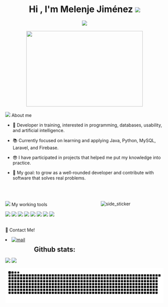 <h1 align="center">Hi , I'm Melenje Jiménez <img src="https://media.giphy.com/media/hvRJCLFzcasrR4ia7z/giphy.gif" width="35"></h1>
<p align="center">
<a href="https://github.com/DenverCoder1/readme-typing-svg"><img src="https://readme-typing-svg.herokuapp.com?font=Time+New+Roman&color=%23C8BE25&size=25&center=true&vCenter=true&width=600&height=100&lines=Software+Engineer+@MelenjeJimenez_07;Computer+Science+Student;Competitive+Programmer;FUP"></a>
  <!--🖼️RICK-->
<p align="center">
<img src="https://c.tenor.com/p7IgwS17V0sAAAAC/rtj-rick-and-morty.gif" height="240" width="370">
</p>
<picture><img src = "https://github.com/7oSkaaa/7oSkaaa/blob/main/Images/about_me.gif?raw=true" width = 50px></picture> About me

<br>

- 🔧 Developer in training, interested in programming, databases, usability, and artificial intelligence.

- 📚 Currently focused on learning and applying Java, Python, MySQL, Laravel, and Firebase.
  
- 😎 I have participated in projects that helped me put my knowledge into practice.
  
- 🎯 My goal: to grow as a well-rounded developer and contribute with software that solves real problems.
<br><br>
<br><br>
<img align="right" width=200px height=200px alt="side_sticker" src="https://media.giphy.com/media/TEnXkcsHrP4YedChhA/giphy.gif" />

<img src="https://media.giphy.com/media/iY8CRBdQXODJSCERIr/giphy.gif" width="30px">&nbsp;My working tools

<img src="https://img.shields.io/badge/c++%20-%2300599C.svg?&style=for-the-badge&logo=c%2B%2B&ogoColor=white"/> <img src="https://img.shields.io/badge/c%23%20-%23239120.svg?&style=for-the-badge&logo=c-sharp&logoColor=white"/> <img src="https://img.shields.io/badge/python%20-%2314354C.svg?&style=for-the-badge&logo=python&logoColor=white"/>
 <img src="https://img.shields.io/badge/html5%20-%23E34F26.svg?&style=for-the-badge&logo=html5&logoColor=white"/> <img src="https://img.shields.io/badge/css3%20-%231572B6.svg?&style=for-the-badge&logo=css3&logoColor=white"/>
<img src="https://img.shields.io/badge/git%20-%23F05033.svg?&style=for-the-badge&logo=git&logoColor=white"/> <img src="https://img.shields.io/badge/github%20-%23121011.svg?&style=for-the-badge&logo=github&logoColor=white"/>
<img src="https://img.shields.io/badge/javascript%20-%23323330.svg?&style=for-the-badge&logo=javascript&logoColor=%23F7DF1E"/> 

<br>📩 Contact Me!</br>
<li>
  <a href="mailto:melenjejimenez6@gmail.com" target="_blank">
    <img src="https://img.shields.io/badge/Gmail-melenjejimenez6%40gmail.com-EA4335?style=for-the-badge&logo=gmail&logoColor=white" alt="mail" style="margin-bottom: 5px;" />
  </a>
</li>

<h2 align="center" style="margin: 5px 10px;">Github stats:</h2>

[![](https://github-readme-stats.vercel.app/api?username=MelenjeJimenez07&show_icons=true&theme=tokyonight&hide_border=true&locale=en)](https://github.com/MelenjeJimenez07)
[![](https://github-readme-streak-stats.herokuapp.com/?user=MelenjeJimenez07&theme=material-palenight)](https://github.com/MelenjeJimenez07)
</div>

	
<p align = "center">
	<img src = "https://github.com/7oSkaaa/7oSkaaa/blob/output/github-contribution-grid-snake.svg?" alt = "Snake Game"/>
</p>

